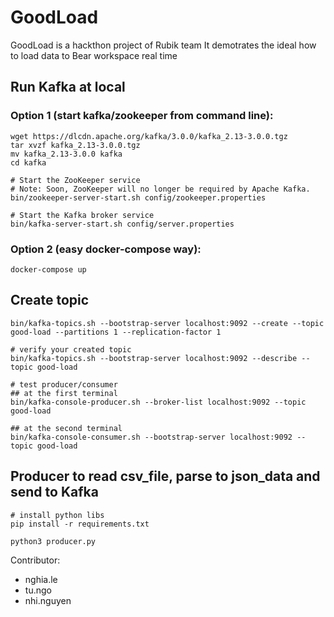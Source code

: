 # GoodLoad

GoodLoad is a hackthon project of Rubik team
It demotrates the ideal how to load data to Bear workspace real time
 

## Run Kafka at local

### Option 1 (start kafka/zookeeper from command line):

```shell
wget https://dlcdn.apache.org/kafka/3.0.0/kafka_2.13-3.0.0.tgz
tar xvzf kafka_2.13-3.0.0.tgz
mv kafka_2.13-3.0.0 kafka
cd kafka

# Start the ZooKeeper service
# Note: Soon, ZooKeeper will no longer be required by Apache Kafka.
bin/zookeeper-server-start.sh config/zookeeper.properties

# Start the Kafka broker service
bin/kafka-server-start.sh config/server.properties
```

### Option 2 (easy docker-compose way):
```
docker-compose up
```

## Create topic

```shell
bin/kafka-topics.sh --bootstrap-server localhost:9092 --create --topic good-load --partitions 1 --replication-factor 1

# verify your created topic
bin/kafka-topics.sh --bootstrap-server localhost:9092 --describe --topic good-load

# test producer/consumer
## at the first terminal
bin/kafka-console-producer.sh --broker-list localhost:9092 --topic good-load

## at the second terminal
bin/kafka-console-consumer.sh --bootstrap-server localhost:9092 --topic good-load
```

## Producer to read csv_file, parse to json_data and send to Kafka

```
# install python libs
pip install -r requirements.txt

python3 producer.py
```

Contributor:
* nghia.le
* tu.ngo
* nhi.nguyen
